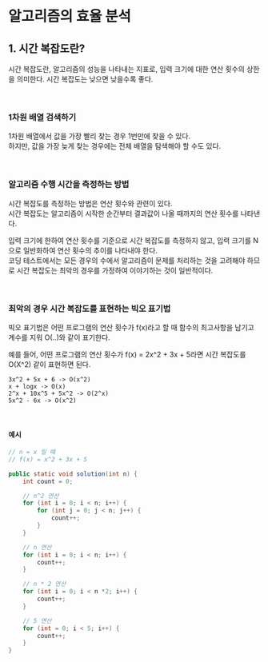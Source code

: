 # 알고리즘의 효율 분석

## 1. 시간 복잡도란?

시간 복잡도란, 알고리즘의 성능을 나타내는 지표로, 입력 크기에 대한 연산 횟수의 상한을 의미한다. 시간 복잡도는 낮으면 낮을수록 좋다.  

<br/>

### 1차원 배열 검색하기

1차원 배열에서 값을 가장 빨리 찾는 경우 1번만에 찾을 수 있다.  
하지만, 값을 가장 늦게 찾는 경우에는 전체 배열을 탐색해야 할 수도 있다.  

<br/>

### 알고리즘 수행 시간을 측정하는 방법

시간 복잡도를 측정하는 방법은 연산 횟수와 관련이 있다.  
시간 복잡도는 알고리즘이 시작한 순간부터 결과값이 나올 때까지의 연산 횟수를 나타낸다.  

입력 크기에 한하여 연산 횟수를 기준으로 시간 복잡도를 측정하지 않고, 입력 크기를 N으로 일반화하여 연산 횟수의 추이를 나타내야 한다.  
코딩 테스트에서는 모든 경우의 수에서 알고리즘이 문제를 처리하는 것을 고려해야 하므로 시간 복잡도는 최악의 경우를 가정하여 이야기하는 것이 일반적이다.  

<br/>

### 최악의 경우 시간 복잡도를 표현하는 빅오 표기법

빅오 표기법은 어떤 프로그램의 연산 횟수가 f(x)라고 할 때 함수의 최고사항을 남기고 계수를 지워 O(..)와 같이 표기한다.  

예를 들어, 어떤 프로그램의 연산 횟수가 f(x) = 2x^2 + 3x + 5라면 시간 복잡도를 O(X^2) 같이 표현하면 된다.  

```
3x^2 + 5x + 6 -> O(x^2)
x + logx -> O(x)
2^x + 10x^5 + 5x^2 -> O(2^x)
5x^2 - 6x -> O(x^2)
```
<br/>

#### 예시

```java
// n = x 일 때
// f(x) = x^2 + 3x + 5

public static void solution(int n) {
    int count = 0;

    // n^2 연산
    for (int i = 0; i < n; i++) {
        for (int j = 0; j < n; j++) {
            count++;
        }
    }

    // n 연산
    for (int i = 0; i < n; i++) {
        count++;
    }

    // n * 2 연산
    for (int i = 0; i < n *2; i++) {
        count++;
    }

    // 5 연산
    for (int = 0; i < 5; i++) {
        count++;
    }
}
```
